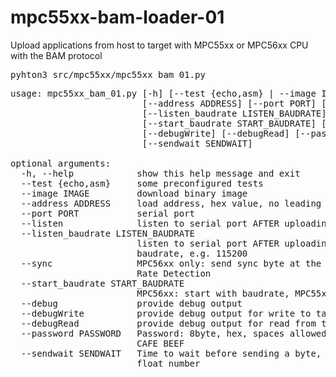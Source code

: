 mpc55xx-bam-loader-01
=====================

Upload applications from host to  target with MPC55xx or MPC56xx CPU with the BAM protocol

<pre>
pyhton3 src/mpc55xx/mpc55xx_bam_01.py
</pre>

<pre>
usage: mpc55xx_bam_01.py [-h] [--test {echo,asm} | --image IMAGE]
                         [--address ADDRESS] [--port PORT] [--listen]
                         [--listen_baudrate LISTEN_BAUDRATE] [--sync]
                         [--start_baudrate START_BAUDRATE] [--debug]
                         [--debugWrite] [--debugRead] [--password PASSWORD]
                         [--sendwait SENDWAIT]

optional arguments:
  -h, --help            show this help message and exit
  --test {echo,asm}     some preconfigured tests
  --image IMAGE         download binary image
  --address ADDRESS     load address, hex value, no leading 0x
  --port PORT           serial port
  --listen              listen to serial port AFTER uploading
  --listen_baudrate LISTEN_BAUDRATE
                        listen to serial port AFTER uploading with this
                        baudrate, e.g. 115200
  --sync                MPC56xx only: send sync byte at the beginning for Baud
                        Rate Detection
  --start_baudrate START_BAUDRATE
                        MPC56xx: start with baudrate, MPC55xx: only 9600
  --debug               provide debug output
  --debugWrite          provide debug output for write to target serial port
  --debugRead           provide debug output for read from target serial port
  --password PASSWORD   Password: 8byte, hex, spaces allowed, e.g. FEED FACE
                        CAFE BEEF
  --sendwait SENDWAIT   Time to wait before sending a byte, in seconds, may be
                        float number
</pre>

